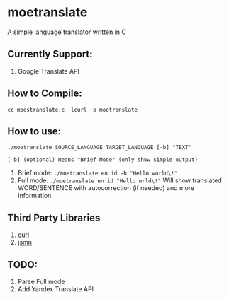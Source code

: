 # moetranslate
A simple language translator written in C

## Currently Support:
1. Google Translate API

## How to Compile:

```
cc moestranslate.c -lcurl -o moetranslate
```

## How to use:

```
./moetranslate SOURCE_LANGUAGE TARGET_LANGUAGE [-b] "TEXT"

[-b] (optional) means "Brief Mode" (only show simple output)
```


1. Brief mode:
	`./moetranslate en id -b "Hello world\!"`
2. Full mode:
	`./moetranslate en id "Hello wrld\!"`
	Will show translated WORD/SENTENCE with autocorrection (if needed) and
	more information.


## Third Party Libraries
1. [curl](https://github.com/curl/curl)
2. [jsmn](https://github.com/zserge/jsmn)

## TODO:
1. Parse Full mode
2. Add Yandex Translate API
